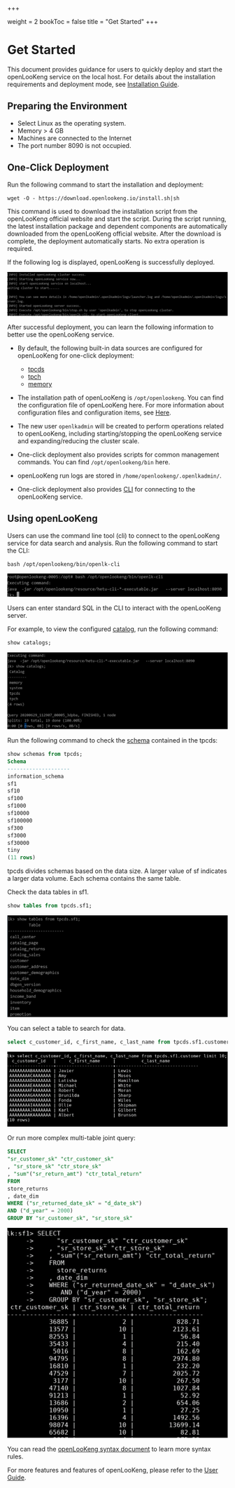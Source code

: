 +++

weight = 2
bookToc = false
title = "Get Started"
+++

# Get Started

This document provides guidance for users to quickly deploy and start the openLooKeng service on the local host. For details about the installation requirements and deployment mode, see [Installation Guide](https://www.openlookeng.io/docs/docs/installation.html).

## Preparing the Environment

* Select Linux as the operating system.
* Memory > 4 GB
* Machines are connected to the Internet
* The port number 8090 is not occupied.



## One-Click Deployment

Run the following command to start the installation and deployment:

```shell
wget -O - https://download.openlookeng.io/install.sh|sh
```

This command is used to download the installation script from the openLooKeng official website and start the script. During the script running, the latest installation package and dependent components are automatically downloaded from the openLooKeng official website. After the download is complete, the deployment automatically starts. No extra operation is required.

If the following log is displayed, openLooKeng is successfully deployed.

![img](../images/BE670A8C-9EA4-461D-AD22-AF12849D72F0.png)



After successful deployment, you can learn the following information to better use the openLooKeng service.

- By default, the following built-in data sources are configured for openLooKeng for one-click deployment:

  - [tpcds](https://www.openlookeng.io/docs/docs/connector/tpcds.html)
  - [tpch](https://www.openlookeng.io/docs/docs/connector/tpch.html)
  - [memory](https://www.openlookeng.io/docs/docs/connector/memory.html)

- The installation path of openLooKeng is `/opt/openlookeng`. You can find the configuration file of openLooKeng here. For more information about configuration files and configuration items, see [Here](https://www.openlookeng.io/docs/docs/installation/deployment.html).

- The new user `openlkadmin` will be created to perform operations related to openLooKeng, including starting/stopping the openLooKeng service and expanding/reducing the cluster scale.

- One-click deployment also provides scripts for common management commands. You can find `/opt/openlookeng/bin` here.

- openLooKeng run logs are stored in `/home/openlookeng/.openlkadmin/`.

- One-click deployment also provides [CLI](https://www.openlookeng.io/docs/docs/installation/cli.html) for connecting to the openLooKeng service.



## Using openLooKeng

Users can use the command line tool (cli) to connect to the openLooKeng service for data search and analysis. Run the following command to start the CLI:

```shell
bash /opt/openlookeng/bin/openlk-cli
```

![img](../images/cli.png)


Users can enter standard SQL in the CLI to interact with the openLooKeng server.

For example, to view the configured [catalog](https://www.openlookeng.io/docs/docs/overview/concepts.html), run the following command:

```sql
show catalogs;
```

![img](../images/catalogs.png)

Run the following command to check the [schema](https://www.openlookeng.io/docs/docs/overview/concepts.html) contained in the tpcds:

```sql
show schemas from tpcds;
Schema
--------------------
information_schema
sf1
sf10
sf100
sf1000
sf10000
sf100000
sf300
sf3000
sf30000
tiny
(11 rows)
```

tpcds divides schemas based on the data size. A larger value of sf indicates a larger data volume. Each schema contains the same table.

Check the data tables in sf1.

```sql
show tables from tpcds.sf1;
```

![image-20200629140454598](../images/image-20200629140454598.png)



You can select a table to search for data.

```sql
select c_customer_id, c_first_name, c_last_name from tpcds.sf1.customer limit 10;
```

![image-20200629141214172](../images/image-20200629141214172.png)

Or run more complex multi-table joint query:

```sql
SELECT
"sr_customer_sk" "ctr_customer_sk"
, "sr_store_sk" "ctr_store_sk"
, "sum"("sr_return_amt") "ctr_total_return"
FROM
store_returns
, date_dim
WHERE ("sr_returned_date_sk" = "d_date_sk")
AND ("d_year" = 2000)
GROUP BY "sr_customer_sk", "sr_store_sk"
```

![image-20200629141757336](../images/image-20200629141757336.png)

You can read the [openLooKeng syntax document](https://gitee.com/openlookeng/hetu-core/tree/master/hetu-docs/en/sql) to learn more syntax rules.

For more features and features of openLooKeng, please refer to the [User Guide](https://www.openlookeng.io/docs/docs/overview.html).




